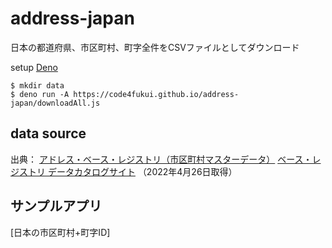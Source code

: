 # address-japan

日本の都道府県、市区町村、町字全件をCSVファイルとしてダウンロード

setup [Deno](https://deno.land/)

```
$ mkdir data
$ deno run -A https://code4fukui.github.io/address-japan/downloadAll.js
```

## data source

出典： [アドレス・ベース・レジストリ（市区町村マスターデータ）](https://www.digital.go.jp/news/KgQ8ac8h/) [ベース・レジストリ データカタログサイト](https://registry-catalog.registries.digital.go.jp/dataset/o1-000000_g2-000002) （2022年4月26日取得）

## サンプルアプリ

[日本の市区町村+町字ID]
